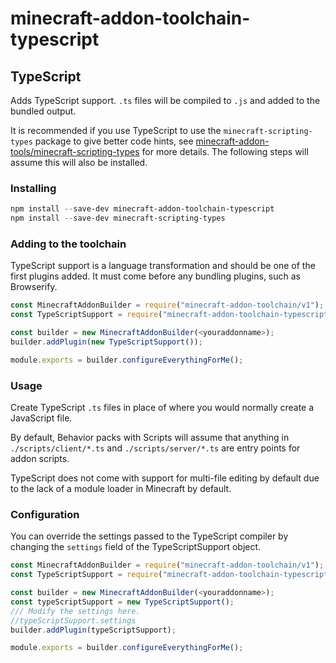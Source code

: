 # minecraft-addon-toolchain-typescript

## TypeScript
Adds TypeScript support. `.ts` files will be compiled to `.js` and added to the bundled output.

It is recommended if you use TypeScript to use the `minecraft-scripting-types` package to give better code hints, see [minecraft-addon-tools/minecraft-scripting-types](http://github.com/minecraft-addon-tools/minecraft-scripting-types) for more details. The following steps will assume this will also be installed.

### Installing
```powershell
npm install --save-dev minecraft-addon-toolchain-typescript
npm install --save-dev minecraft-scripting-types
```

### Adding to the toolchain
TypeScript support is a language transformation and should be one of the first plugins added. It must come before any bundling plugins, such as Browserify.

```javascript
const MinecraftAddonBuilder = require("minecraft-addon-toolchain/v1");
const TypeScriptSupport = require("minecraft-addon-toolchain-typescript");

const builder = new MinecraftAddonBuilder(<youraddonname>);
builder.addPlugin(new TypeScriptSupport());

module.exports = builder.configureEverythingForMe();
```

### Usage
Create TypeScript `.ts` files in place of where you would normally create a JavaScript file.

By default, Behavior packs with Scripts will assume that anything in `./scripts/client/*.ts` and `./scripts/server/*.ts` are entry points for addon scripts.

TypeScript does not come with support for multi-file editing by default due to the lack of a module loader in Minecraft by default.

### Configuration
You can override the settings passed to the TypeScript compiler by changing the `settings` field of the TypeScriptSupport object.

```javascript
const MinecraftAddonBuilder = require("minecraft-addon-toolchain/v1");
const TypeScriptSupport = require("minecraft-addon-toolchain-typescript");

const builder = new MinecraftAddonBuilder(<youraddonname>);
const typeScriptSupport = new TypeScriptSupport();
/// Modify the settings here.
//typeScriptSupport.settings
builder.addPlugin(typeScriptSupport);

module.exports = builder.configureEverythingForMe();
```

